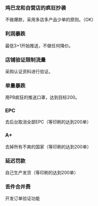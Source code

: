 ### 鸡巴龙和自营店的疯狂抄袭
不做爆款，采用多店多产品少单的原则。（OK）

### 利润暴跌
最低3+1开始推送，不做任何降价。

### 店铺验证限制流量
采购认证资料进行验证。

### 单量暴跌
用PB疯狂的推送口罩，达到目标200。

### EPC
去后台取消全部EPC（等印刷的达到200单）

### A+
去掉所有不爽的国家（等印刷的达到200单）

### 延迟罚款
自己生产发货（等印刷的达到200单）

### 丢件合并费
开发订单验证功能

